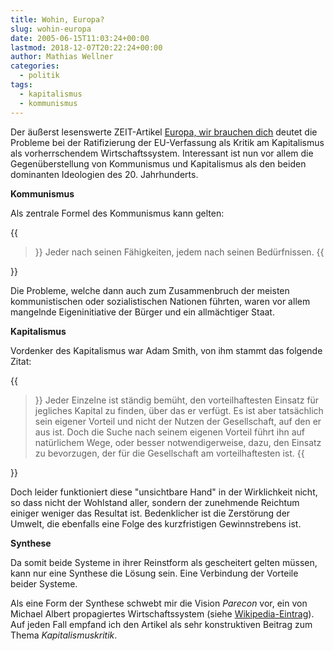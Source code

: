 ```yaml
---
title: Wohin, Europa?
slug: wohin-europa
date: 2005-06-15T11:03:24+00:00
lastmod: 2018-12-07T20:22:24+00:00
author: Mathias Wellner
categories:
  - politik
tags:
  - kapitalismus
  - kommunismus
---
```

Der äußerst lesenswerte ZEIT-Artikel [Europa, wir brauchen dich](http://www.zeit.de/2005/24/Kapitalismus_6) deutet die Probleme bei der Ratifizierung der EU-Verfassung als Kritik am Kapitalismus als vorherrschendem Wirtschaftssystem. Interessant ist nun vor allem die Gegenüberstellung von Kommunismus und Kapitalismus als den beiden dominanten Ideologien des 20. Jahrhunderts.
<!--more-->

**Kommunismus**

Als zentrale Formel des Kommunismus kann gelten:

{{<blockquote>}}
Jeder nach seinen Fähigkeiten, jedem nach seinen Bedürfnissen. 
{{</blockquote>}}

Die Probleme, welche dann auch zum Zusammenbruch der meisten kommunistischen oder sozialistischen Nationen führten, waren vor allem mangelnde Eigeninitiative der Bürger und ein allmächtiger Staat.

**Kapitalismus**

Vordenker des Kapitalismus war Adam Smith, von ihm stammt das folgende Zitat:

{{<blockquote>}}
Jeder Einzelne ist ständig bemüht, den vorteilhaftesten Einsatz für jegliches Kapital zu finden, über das er verfügt. Es ist aber tatsächlich sein eigener Vorteil und nicht der Nutzen der Gesellschaft, auf den er aus ist. Doch die Suche nach seinem eigenen Vorteil führt ihn auf natürlichem Wege, oder besser notwendigerweise, dazu, den Einsatz zu bevorzugen, der für die Gesellschaft am vorteilhaftesten ist. 
{{</blockquote>}}

Doch leider funktioniert diese "unsichtbare Hand" in der Wirklichkeit nicht, so dass nicht der Wohlstand aller, sondern der zunehmende Reichtum einiger weniger das Resultat ist. Bedenklicher ist die Zerstörung der Umwelt, die ebenfalls eine Folge des kurzfristigen Gewinnstrebens ist.

**Synthese**

Da somit beide Systeme in ihrer Reinstform als gescheitert gelten müssen, kann nur eine Synthese die Lösung sein. Eine Verbindung der Vorteile beider Systeme.

Als eine Form der Synthese schwebt mir die Vision _Parecon_ vor, ein von Michael Albert propagiertes Wirtschaftssystem (siehe [Wikipedia-Eintrag](https://de.wikipedia.org/wiki/Parecon)). Auf jeden Fall empfand ich den Artikel als sehr konstruktiven Beitrag zum Thema _Kapitalismuskritik_.
